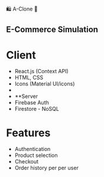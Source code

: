 :shopping: A-Clone :shopping_cart:
## E-Commerce Simulation

# Client
* React.js (Context API)
* HTML, CSS
* Icons (Material UI/icons)
* 
* **Server
* Firebase Auth
* Firestore - NoSQL

# Features
* Authentication
* Product selection
* Checkout
* Order history per per user

